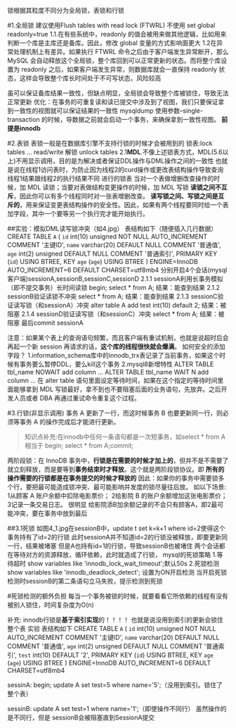 锁根据其粒度不同分为全局锁，表锁和行锁

#1.全局锁
建议使用Flush tables with read lock (FTWRL)
不使用 set global readonly=true
1.1.在有些系统中，readonly 的值会被用来做其他逻辑，比如用来判断一个库是主库还是备库。因此，修改 global 变量的方式影响面更大
1.2在异常处理机制上有差异。如果执行 FTWRL 命令之后由于客户端发生异常断开，那么 MySQL 会自动释放这个全局锁，整个库回到可以正常更新的状态。而将整个库设置为 readonly 之后，如果客户端发生异常，则数据库就会一直保持 readonly 状态，这样会导致整个库长时间处于不可写状态，风险较高

虽可以保证备库结果一致性，但缺点明显，全局锁会导致整个库被锁住，导致无法正常更新
优化：在事务的可重复读和读已提交中涉及到了视图，我们只要保证拿到一致性的视图就可以保证结果的一致性
mysqldump 使用参数–single-transaction 的时候，导数据之前就会启动一个事务，来确保拿到一致性视图。
**前提是innodb**

#2.表锁
表锁一般是在数据库引擎不支持行锁的时候才会被用到的
锁表:lock tables … read/write   解锁 unlock tables
2.1**MDL**.不像上述锁表方式，MDL(5.6以上)不用显示调用，目的是为解决或者保证DDL操作与DML操作之间的一致性
也就是说在线程1访问表时，为防止因为线程2的curd操作或更改表结构操作导致查询线程1结果跟线程2的执行结果不同
进行的锁表
当对一个表做增删改查操作的时候，加 MDL 读锁；当要对表做结构变更操作的时候，加 MDL 写锁
**读锁之间不互斥**，因此你可以有多个线程同时对一张表增删改查。
**读写锁之间、写锁之间是互斥的**，用来保证变更表结构操作的安全性。因此，如果有两个线程要同时给一个表加字段，其中一个要等另一个执行完才能开始执行。

##实验：模拟DML读写锁冲突（如4.jpg）
表结构如下（随便插入几行数据）
CREATE TABLE `A` (
  `id` int(10) unsigned NOT NULL AUTO_INCREMENT COMMENT '主键ID',
  `name` varchar(20) DEFAULT NULL COMMENT '普通值',
  `age` int(2) unsigned DEFAULT NULL COMMENT '普通索引',
  PRIMARY KEY (`id`) USING BTREE,
  KEY `age` (`age`) USING BTREE
) ENGINE=InnoDB AUTO_INCREMENT=6 DEFAULT CHARSET=utf8mb4
分别开启4个会话(mysql客户端)sessionA,sessionB,sessionC,sessionD
2.1.1
sessionA利用长事务模拟（即不提交事务）长时间读锁
begin; select * from A;
结果：能查到结果
2.1.2
sessionB验证读锁不冲突
select * from A;
结果：能查到结果
2.1.3
sessionC验证读写锁（和sessionA）冲突
alter table A add test int(10) default 2;
结果：被阻塞
2.1.4
sessionD验证读写锁（和sessionC）冲突
select * from A;
结果：被阻塞
最后commit sessionA

注意：如果某个表上的查询语句频繁，而且客户端有重试机制，也就是说超时后会再起一个新 session 再请求的话，**这个库的线程很快就会爆满**。
如何安全的添加字段？
1.information_schema库中的innodb_trx表记录了当前事务，如果这个时候有事务要么暂停DDL，要么kill这个事务
2.mysql8新增特性
ALTER TABLE tbl_name NOWAIT add column ...
ALTER TABLE tbl_name WAIT N add column ...
在 alter table 语句里面设定等待时间，如果在这个指定的等待时间里面能够拿到 MDL 写锁最好，拿不到也不要阻塞后面的业务语句，先放弃。之后开发人员或者 DBA 再通过重试命令重复这个过程。


#3.行锁(非显示调用)
事务 A 更新了一行，而这时候事务 B 也要更新同一行，则必须等事务 A 的操作完成后才能进行更新。

>知识点补充:在innodb中任何一条语句都是一次短事务，如select * from A相当于 begin; select * from A;commit;

两阶段锁：在 InnoDB 事务中，**行锁是在需要的时候才加上的**，但并不是不需要了就立刻释放，而是要等到**事务结束时才释放**。这个就是两阶段锁协议。即 **所有的操作需要的行锁都是在事务提交的时候才释放的**
因此：如果你的事务中需要锁多个行，要把最可能造成锁冲突、最可能影响并发度的锁尽量往后放。
如以下场景:
1从顾客 A 账户余额中扣除电影票价；
2给影院 B 的账户余额增加这张电影票价；
3记录一条交易日志。
很明显 给影院添B加余额记录的不会只有顾客A，即2最可能冲突，要在事务中放到最后

##3.1死锁
如图4_1.jpg在sessionB中，update t set k=k+1 where id=2使得这个事务持有了id=2的行锁
此时sessionA并不知道id=2的行锁没被释放，即要更新同一行，结果被堵塞
但是A也持有id=1的行锁，导致sessionB也被堵住
两个会话都在等待对方的资源释放，循环依赖，此时就造成了行锁，
mysql的死锁策略
1.等待超时 show variables like 'innodb_lock_wait_timeout';默认50s
2.死锁检测 show variables like 'innodb_deadlock_detect'; 设置为ON开启检测
当开启死锁检测时sessionB的第二条语句立马失败，提示检测到死锁

#死锁检测的额外负担
每当一个事务被锁的时候，就要看看它所依赖的线程有没有被别人锁住，时间复杂度为O(n)

补充:
innodb行锁是**基于索引实现**的！！！！
也就是说没用到索引的更新会锁住整个表
实验
表结构如下
CREATE TABLE `A` (
  `id` int(10) unsigned NOT NULL AUTO_INCREMENT COMMENT '主键ID',
  `name` varchar(20) DEFAULT NULL COMMENT '普通值',
  `age` int(2) unsigned DEFAULT NULL COMMENT '普通索引',
  `test` int(10) DEFAULT '2',
  PRIMARY KEY (`id`) USING BTREE,
  KEY `age` (`age`) USING BTREE
) ENGINE=InnoDB AUTO_INCREMENT=6 DEFAULT CHARSET=utf8mb4  

sessinA:
begin; update A set test=5 where name='5';（没用到索引。锁住了整个表）

sessinB:
update A set test=1 where name='1';（即使操作不同行）
虽然操作的是不同行，但是 sessionB会被阻塞直到SessionA提交